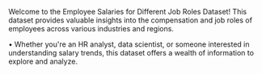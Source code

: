 Welcome to the Employee Salaries for Different Job Roles Dataset! This dataset provides valuable insights into the compensation and job roles of employees across various industries and regions.

• Whether you're an HR analyst, data scientist, or someone interested in understanding salary trends, this dataset offers a wealth of information to explore and analyze.
